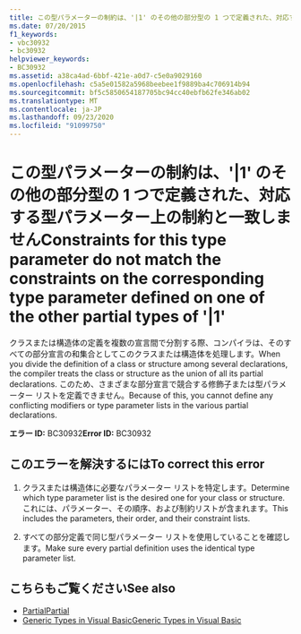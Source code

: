 ```yaml
---
title: この型パラメーターの制約は、'|1' のその他の部分型の 1 つで定義された、対応する型パラメーター上の制約と一致しません
ms.date: 07/20/2015
f1_keywords:
- vbc30932
- bc30932
helpviewer_keywords:
- BC30932
ms.assetid: a38ca4ad-6bbf-421e-a0d7-c5e0a9029160
ms.openlocfilehash: c5a5e01582a5968beebee1f9889ba4c706914b94
ms.sourcegitcommit: bf5c5850654187705bc94cc40ebfb62fe346ab02
ms.translationtype: MT
ms.contentlocale: ja-JP
ms.lasthandoff: 09/23/2020
ms.locfileid: "91099750"
---
```

# <a name="constraints-for-this-type-parameter-do-not-match-the-constraints-on-the-corresponding-type-parameter-defined-on-one-of-the-other-partial-types-of-1"></a><span data-ttu-id="173e1-102">この型パラメーターの制約は、'|1' のその他の部分型の 1 つで定義された、対応する型パラメーター上の制約と一致しません</span><span class="sxs-lookup"><span data-stu-id="173e1-102">Constraints for this type parameter do not match the constraints on the corresponding type parameter defined on one of the other partial types of '|1'</span></span>

<span data-ttu-id="173e1-103">クラスまたは構造体の定義を複数の宣言間で分割する際、コンパイラは、そのすべての部分宣言の和集合としてこのクラスまたは構造体を処理します。</span><span class="sxs-lookup"><span data-stu-id="173e1-103">When you divide the definition of a class or structure among several declarations, the compiler treats the class or structure as the union of all its partial declarations.</span></span> <span data-ttu-id="173e1-104">このため、さまざまな部分宣言で競合する修飾子または型パラメーター リストを定義できません。</span><span class="sxs-lookup"><span data-stu-id="173e1-104">Because of this, you cannot define any conflicting modifiers or type parameter lists in the various partial declarations.</span></span>  
  
 <span data-ttu-id="173e1-105">**エラー ID:** BC30932</span><span class="sxs-lookup"><span data-stu-id="173e1-105">**Error ID:** BC30932</span></span>  
  
## <a name="to-correct-this-error"></a><span data-ttu-id="173e1-106">このエラーを解決するには</span><span class="sxs-lookup"><span data-stu-id="173e1-106">To correct this error</span></span>  
  
1. <span data-ttu-id="173e1-107">クラスまたは構造体に必要なパラメーター リストを特定します。</span><span class="sxs-lookup"><span data-stu-id="173e1-107">Determine which type parameter list is the desired one for your class or structure.</span></span> <span data-ttu-id="173e1-108">これには、パラメーター、その順序、および制約リストが含まれます。</span><span class="sxs-lookup"><span data-stu-id="173e1-108">This includes the parameters, their order, and their constraint lists.</span></span>  
  
2. <span data-ttu-id="173e1-109">すべての部分定義で同じ型パラメーター リストを使用していることを確認します。</span><span class="sxs-lookup"><span data-stu-id="173e1-109">Make sure every partial definition uses the identical type parameter list.</span></span>  
  
## <a name="see-also"></a><span data-ttu-id="173e1-110">こちらもご覧ください</span><span class="sxs-lookup"><span data-stu-id="173e1-110">See also</span></span>

- [<span data-ttu-id="173e1-111">Partial</span><span class="sxs-lookup"><span data-stu-id="173e1-111">Partial</span></span>](../language-reference/modifiers/partial.md)
- [<span data-ttu-id="173e1-112">Generic Types in Visual Basic</span><span class="sxs-lookup"><span data-stu-id="173e1-112">Generic Types in Visual Basic</span></span>](../programming-guide/language-features/data-types/generic-types.md)
